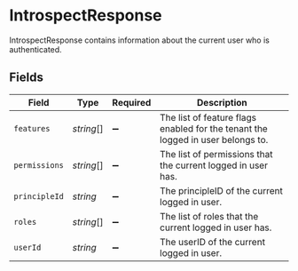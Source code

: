 # IntrospectResponse

IntrospectResponse contains information about the current user who is authenticated.


## Fields

| Field                                                                           | Type                                                                            | Required                                                                        | Description                                                                     |
| ------------------------------------------------------------------------------- | ------------------------------------------------------------------------------- | ------------------------------------------------------------------------------- | ------------------------------------------------------------------------------- |
| `features`                                                                      | *string*[]                                                                      | :heavy_minus_sign:                                                              | The list of feature flags enabled for the tenant the logged in user belongs to. |
| `permissions`                                                                   | *string*[]                                                                      | :heavy_minus_sign:                                                              | The list of permissions that the current logged in user has.                    |
| `principleId`                                                                   | *string*                                                                        | :heavy_minus_sign:                                                              | The principleID of the current logged in user.                                  |
| `roles`                                                                         | *string*[]                                                                      | :heavy_minus_sign:                                                              | The list of roles that the current logged in user has.                          |
| `userId`                                                                        | *string*                                                                        | :heavy_minus_sign:                                                              | The userID of the current logged in user.                                       |